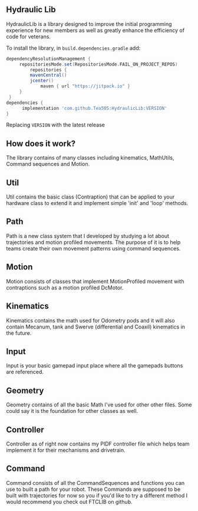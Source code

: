 ## Hydraulic Lib
HydraulicLib is a library designed to improve the initial programming experience for new members as 
well as greatly enhance the efficiency of code for veterans.

To install the library, in `build.dependencies.gradle` add:
</br>

   ```gradle
   dependencyResolutionManagement {
		repositoriesMode.set(RepositoriesMode.FAIL_ON_PROJECT_REPOS)
		    repositories {
		    mavenCentral()
		    jcenter()
    			maven { url "https://jitpack.io" }
		}
	}
   dependencies {
         implementation 'com.github.Tea505:HydraulicLib:VERSION'
   }
   ```  
Replacing `VERSION` with the latest release

## How does it work?

The library contains of many classes including kinematics, MathUtils, Command sequences and Motion.

## Util
Util contains the basic class (Contraption) that can be applied to your hardware class to
extend it and implement simple 'init' and 'loop' methods.

## Path
Path is a new class system that I developed by studying a lot about trajectories and motion
profiled movements. The purpose of it is to help teams create their own movement patterns
using command sequences.

## Motion
Motion consists of classes that implement MotionProfiled movement with contraptions such as a
motion profiled DcMotor.

## Kinematics
Kinematics contains the math used for Odometry pods and it will also contain Mecanum, tank
and Swerve (differential and Coaxil) kinematics in the future.

## Input
Input is your basic gamepad input place where all the gamepads buttons are referenced.

## Geometry
Geometry contains of all the basic Math I've used for other other files. Some could say it is
the foundation for other classes as well.

## Controller
Controller as of right now contains my PIDF controller file which helps team implement it for
their mechanisms and drivetrain.

## Command
Command consists of all the CommandSequences and functions you can use to built a path for your
robot. These Commands are supposed to be built with trajectories for now so you if you'd like
to try a different method I would recommend you check out FTCLIB on github. 
